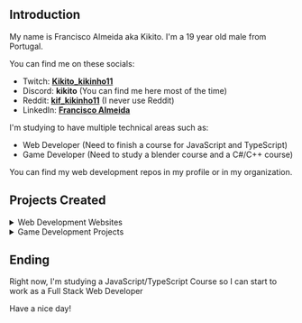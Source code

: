 ## Introduction
My name is Francisco Almeida aka Kikito.
I'm a 19 year old male from Portugal.

You can find me on these socials: 
- Twitch: [**Kikito_kikinho11**](https://www.twitch.tv/kikito_kikinho11)
- Discord: **kikito** (You can find me here most of the time)
- Reddit: [**kif_kikinho11**](https://www.reddit.com/user/kif_kikinho11) (I never use Reddit)
- LinkedIn: [**Francisco Almeida**](https://www.linkedin.com/in/francisco-almeida-8a117022a/)

I'm studying to have multiple technical areas such as:
  - Web Developer (Need to finish a course for JavaScript and TypeScript)
  - Game Developer (Need to study a blender course and a C#/C++ course)

You can find my web development repos in my profile or in my organization.

## Projects Created
  
<details>

<summary>Web Development Websites</summary>

- [CyberForum](https://github.com/kikinho11/PAP-Forum) (Finished)
  
- [APIRest](https://github.com/kikinho11/API-Rest) (Private for now to continue development)
  
- [Project-Agenda](https://github.com/kikinho11/Projeto-Agenda) (Private for now and everything is in portuguese)

</details>
  
<details>

<summary>Game Development Projects</summary>

- [Project SAO](https://github.com/Project-SAO) (Not working at the moment)

</details>

## Ending

Right now, I'm studying a JavaScript/TypeScript Course so I can start to work as a Full Stack Web Developer

Have a nice day!

<!--
- 👀 I’m interested in anime, games and coding since it's most of the stuff that I do.
- 🌱 I’m currently learning alot of programming languages and Frameworks such as: C, C++, Java, JavaScript, React, HTML, CSS and Python.
- 💞️ I’m looking to collaborate on a project that i want to do but for now i won't try to call anyone.
- 📫 You can find me on twitter in **@Kiko__2003_** ; Discord at **Kikito#9669** and twitch at **Kikito_kikinho11**.
-->
